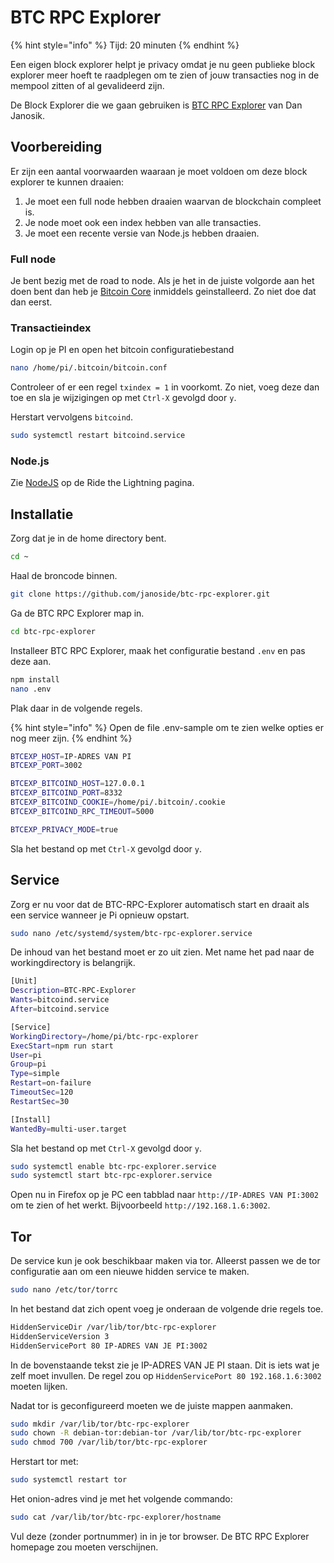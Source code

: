 # BTC RPC Explorer

{% hint style="info" %}
Tijd: 20 minuten
{% endhint %}

Een eigen block explorer helpt je privacy omdat je nu geen publieke block explorer meer hoeft te raadplegen om te zien of jouw transacties nog in de mempool zitten of al gevalideerd zijn.

De Block Explorer die we gaan gebruiken is [BTC RPC Explorer](https://github.com/janoside/btc-rpc-explorer) van Dan Janosik.

## Voorbereiding

Er zijn een aantal voorwaarden waaraan je moet voldoen om deze block explorer te kunnen draaien:

1. Je moet een full node hebben draaien waarvan de blockchain compleet is.
2. Je node moet ook een index hebben van alle transacties.
3. Je moet een recente versie van Node.js hebben draaien.

### Full node

Je bent bezig met de road to node. Als je het in de juiste volgorde aan het doen bent dan heb je [Bitcoin Core](https://node.bitdeal.nl/bitcoin-core/installatie) inmiddels geinstalleerd. Zo niet doe dat dan eerst.

### Transactieindex

Login op je PI en open het bitcoin configuratiebestand

```bash
nano /home/pi/.bitcoin/bitcoin.conf
```

Controleer of er een regel `txindex = 1` in voorkomt. Zo niet, voeg deze dan toe en sla je wijzigingen op met `Ctrl-X` gevolgd door `y`.

Herstart vervolgens `bitcoind`.

```bash
sudo systemctl restart bitcoind.service
```

### Node.js

Zie [NodeJS](https://node.bitdeal.nl/lightning-extensies/ride-the-lightning#nodejs) op de Ride the Lightning pagina.

## Installatie

Zorg dat je in de home directory bent.

```bash
cd ~
```

Haal de broncode binnen.

```bash
git clone https://github.com/janoside/btc-rpc-explorer.git
```

Ga de BTC RPC Explorer map in.

```bash
cd btc-rpc-explorer
```

Installeer BTC RPC Explorer, maak het configuratie bestand `.env` en pas deze aan.

```bash
npm install
nano .env
```

Plak daar in de volgende regels.

{% hint style="info" %}
Open de file .env-sample om te zien welke opties er nog meer zijn.
{% endhint %}

```bash
BTCEXP_HOST=IP-ADRES VAN PI
BTCEXP_PORT=3002

BTCEXP_BITCOIND_HOST=127.0.0.1
BTCEXP_BITCOIND_PORT=8332
BTCEXP_BITCOIND_COOKIE=/home/pi/.bitcoin/.cookie
BTCEXP_BITCOIND_RPC_TIMEOUT=5000

BTCEXP_PRIVACY_MODE=true
```

Sla het bestand op met `Ctrl-X` gevolgd door `y`.

## Service

Zorg er nu voor dat de BTC-RPC-Explorer automatisch start en draait als een service wanneer je Pi opnieuw opstart.

```bash
sudo nano /etc/systemd/system/btc-rpc-explorer.service
```

De inhoud van het bestand moet er zo uit zien. Met name het pad naar de workingdirectory is belangrijk.

```bash
[Unit]
Description=BTC-RPC-Explorer
Wants=bitcoind.service
After=bitcoind.service

[Service]
WorkingDirectory=/home/pi/btc-rpc-explorer
ExecStart=npm run start
User=pi
Group=pi
Type=simple
Restart=on-failure
TimeoutSec=120
RestartSec=30

[Install]
WantedBy=multi-user.target
```

Sla het bestand op met `Ctrl-X` gevolgd door `y`.

```bash
sudo systemctl enable btc-rpc-explorer.service
sudo systemctl start btc-rpc-explorer.service
```

Open nu in Firefox op je PC een tabblad naar `http://IP-ADRES VAN PI:3002` om te zien of het werkt. Bijvoorbeeld `http://192.168.1.6:3002`.

## Tor

De service kun je ook beschikbaar maken via tor. Alleerst passen we de tor configuratie aan om een nieuwe hidden service te maken.

```bash
sudo nano /etc/tor/torrc
```

In het bestand dat zich opent voeg je onderaan de volgende drie regels toe.

```bash
HiddenServiceDir /var/lib/tor/btc-rpc-explorer
HiddenServiceVersion 3
HiddenServicePort 80 IP-ADRES VAN JE PI:3002
```

In de bovenstaande tekst zie je IP-ADRES VAN JE PI staan. Dit is iets wat je zelf moet invullen. De regel zou op `HiddenServicePort 80 192.168.1.6:3002` moeten lijken.

Nadat tor is geconfigureerd moeten we de juiste mappen aanmaken.

```bash
sudo mkdir /var/lib/tor/btc-rpc-explorer
sudo chown -R debian-tor:debian-tor /var/lib/tor/btc-rpc-explorer
sudo chmod 700 /var/lib/tor/btc-rpc-explorer
```

Herstart tor met:

```bash
sudo systemctl restart tor
```

Het onion-adres vind je met het volgende commando:

```bash
sudo cat /var/lib/tor/btc-rpc-explorer/hostname
```

Vul deze \(zonder portnummer\) in in je tor browser. De BTC RPC Explorer homepage zou moeten verschijnen.

